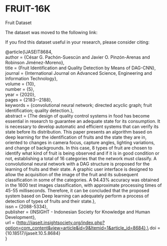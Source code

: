 # FRUIT-16K
Fruit Dataset

The dataset was moved to the following link:



If you find this dataset useful in your research, please consider citing:

@article{IJASEIT8684,\
   author = {César G. Pachón-Suescún and Javier O. Pinzón-Arenas and Robinson Jiménez-Moreno},\
   title = {Fruit Identification and Quality Detection by Means of DAG-CNN},\
   journal = {International Journal on Advanced Science, Engineering and Information Technology},\
   volume = {10},\
   number = {5},\
   year = {2020},\
   pages = {2183--2188},\
   keywords = {convolutional neural network; directed acyclic graph; fruit identification; quality detection.},\
   abstract = {The design of quality control systems in food has become essential in research to guarantee an adequate state for its consumption. It is necessary to develop automatic and efficient systems that can verify its state before its distribution. This paper presents an algorithm based on deep learning for the identification of fruits and the state they are in, oriented to changes in camera focus, capture angles, lighting variations, and change of backgrounds. In this case, 8 types of fruit are chosen to identify what kind of fruit is being observed and if it is in good condition or not, establishing a total of 16 categories that the network must classify. A convolutional neural network with a DAG structure is proposed for the learning of fruits and their state. A graphic user interface is designed to allow the acquisition of the image of the fruit and its subsequent classification in some of the categories. A 94.43% accuracy was obtained in the 1600 test images classification, with approximate processing times of 45-55 milliseconds. Therefore, it can be concluded that the proposed system based on Deep learning can adequately perform a process of detection of types of fruits and their state.},\
   issn = {2088-5334},\
   publisher = {INSIGHT - Indonesian Society for Knowledge and Human Development},\
   url = {http://ijaseit.insightsociety.org/index.php?option=com_content&view=article&id=9&Itemid=1&article_id=8684},\
   doi = {10.18517/ijaseit.10.5.8684}\
}
